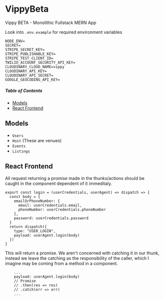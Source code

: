 # VippyBeta 
Vippy BETA - Monolithic Fullstack MERN App

Look into `.env.example` for required environment variables
```
NODE_ENV=
SECRET=
STRIPE_SECRET_KEY=
STRIPE_PUBLISHABLE_KEY=
STRIPE_TEST_CLIENT_ID=
TWILIO_ACCOUNT_SECURITY_API_KEY=
CLOUDINARY_CLOUD_NAME=vippy
CLOUDINARY_API_KEY=
CLOUDINARY_API_SECRET=
GOOGLE_GEOCODING_API_KEY=

```

##### Table of Contents  
- [Models](#models)
- [React Frontend](#react-frontend)
## Models
  - `Users`
  - `Host` (These are venues)
  - `Events`
  - `Listings`

## React Frontend

  All request returning a promise made in the thunks/actions should be caught in the component dependent of it immeditaly.
```
export const login = (userCredentials, userAgent) => dispatch => {
  const body = {
    emailOrPhoneNumber: {
      email: userCredentials.email,
      phoneNumber: userCredentials.phoneNumber
    },
    password: userCredentials.password
  }
  return dispatch({
    type: "USER_LOGIN",
    payload: userAgent.login(body)
  })
}
```

This will return a promise. We aren't concerned with catching it in our thunk, instead we leave the catching as the responsibility of the caller, which I imagine may be coming from a method in a component.
```
    ...
    payload: userAgent.login(body) 
    // Promise 
    // .then(res => res)  
    // .catch(err => err)
    ...
```
